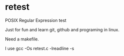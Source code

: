 # retest
POSIX Regular Expression test

Just for fun and learn git, github and programing in linux.

Need a makefile.

I use gcc -Os retest.c -lreadline -s
